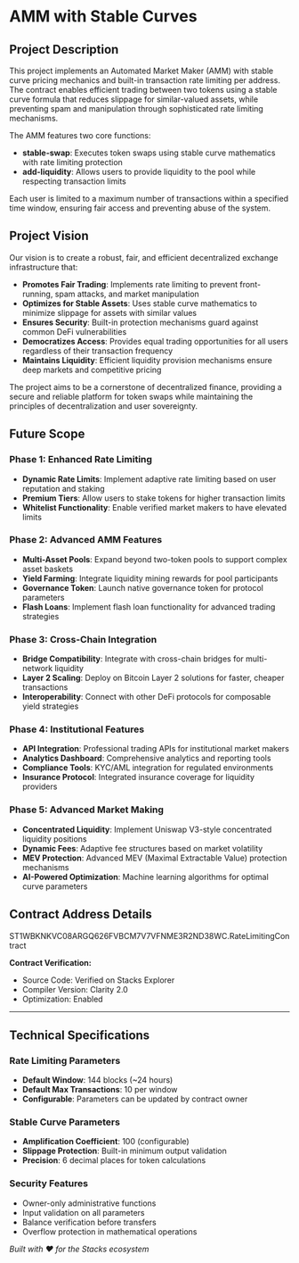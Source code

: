 # AMM with Stable Curves

## Project Description

This project implements an Automated Market Maker (AMM) with stable curve pricing mechanics and built-in transaction rate limiting per address. The contract enables efficient trading between two tokens using a stable curve formula that reduces slippage for similar-valued assets, while preventing spam and manipulation through sophisticated rate limiting mechanisms.

The AMM features two core functions:
- **stable-swap**: Executes token swaps using stable curve mathematics with rate limiting protection
- **add-liquidity**: Allows users to provide liquidity to the pool while respecting transaction limits

Each user is limited to a maximum number of transactions within a specified time window, ensuring fair access and preventing abuse of the system.

## Project Vision

Our vision is to create a robust, fair, and efficient decentralized exchange infrastructure that:

- **Promotes Fair Trading**: Implements rate limiting to prevent front-running, spam attacks, and market manipulation
- **Optimizes for Stable Assets**: Uses stable curve mathematics to minimize slippage for assets with similar values
- **Ensures Security**: Built-in protection mechanisms guard against common DeFi vulnerabilities
- **Democratizes Access**: Provides equal trading opportunities for all users regardless of their transaction frequency
- **Maintains Liquidity**: Efficient liquidity provision mechanisms ensure deep markets and competitive pricing

The project aims to be a cornerstone of decentralized finance, providing a secure and reliable platform for token swaps while maintaining the principles of decentralization and user sovereignty.

## Future Scope

### Phase 1: Enhanced Rate Limiting
- **Dynamic Rate Limits**: Implement adaptive rate limiting based on user reputation and staking
- **Premium Tiers**: Allow users to stake tokens for higher transaction limits
- **Whitelist Functionality**: Enable verified market makers to have elevated limits

### Phase 2: Advanced AMM Features
- **Multi-Asset Pools**: Expand beyond two-token pools to support complex asset baskets
- **Yield Farming**: Integrate liquidity mining rewards for pool participants  
- **Governance Token**: Launch native governance token for protocol parameters
- **Flash Loans**: Implement flash loan functionality for advanced trading strategies

### Phase 3: Cross-Chain Integration
- **Bridge Compatibility**: Integrate with cross-chain bridges for multi-network liquidity
- **Layer 2 Scaling**: Deploy on Bitcoin Layer 2 solutions for faster, cheaper transactions
- **Interoperability**: Connect with other DeFi protocols for composable yield strategies

### Phase 4: Institutional Features
- **API Integration**: Professional trading APIs for institutional market makers
- **Analytics Dashboard**: Comprehensive analytics and reporting tools
- **Compliance Tools**: KYC/AML integration for regulated environments
- **Insurance Protocol**: Integrated insurance coverage for liquidity providers

### Phase 5: Advanced Market Making
- **Concentrated Liquidity**: Implement Uniswap V3-style concentrated liquidity positions
- **Dynamic Fees**: Adaptive fee structures based on market volatility
- **MEV Protection**: Advanced MEV (Maximal Extractable Value) protection mechanisms
- **AI-Powered Optimization**: Machine learning algorithms for optimal curve parameters

## Contract Address Details
ST1WBKNKVC08ARGQ626FVBCM7V7VFNME3R2ND38WC.RateLimitingContract

**Contract Verification:**
- Source Code: Verified on Stacks Explorer
- Compiler Version: Clarity 2.0
- Optimization: Enabled

---

## Technical Specifications

### Rate Limiting Parameters
- **Default Window**: 144 blocks (~24 hours)
- **Default Max Transactions**: 10 per window
- **Configurable**: Parameters can be updated by contract owner

### Stable Curve Parameters  
- **Amplification Coefficient**: 100 (configurable)
- **Slippage Protection**: Built-in minimum output validation
- **Precision**: 6 decimal places for token calculations

### Security Features
- Owner-only administrative functions
- Input validation on all parameters
- Balance verification before transfers
- Overflow protection in mathematical operations

*Built with ❤️ for the Stacks ecosystem*